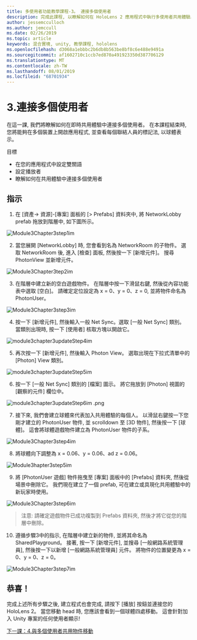 ```yaml
---
title: 多使用者功能教學課程-3。 連接多個使用者
description: 完成此課程, 以瞭解如何在 HoloLens 2 應用程式中執行多使用者共用體驗。
author: jessemcculloch
ms.author: jemccull
ms.date: 02/26/2019
ms.topic: article
keywords: 混合實境, unity, 教學課程, hololens
ms.openlocfilehash: d3068a1ebbbc2b6db8b563be8bf8c6e488e9491a
ms.sourcegitcommit: af1602710c1ccb7ed870a491923350d387706129
ms.translationtype: MT
ms.contentlocale: zh-TW
ms.lasthandoff: 08/01/2019
ms.locfileid: "68701934"
---
```

# <a name="3-connecting-multiple-users"></a>3.連接多個使用者

在這一課, 我們將瞭解如何在即時共用體驗中連接多個使用者。 在本課程結束時, 您將能夠在多個裝置上開啟應用程式, 並查看每個聯結人員的標記法, 以球體表示。 

目標

- 在您的應用程式中設定雙關語
- 設定播放者
- 瞭解如何在共用體驗中連接多個使用者

## <a name="instructions"></a>指示

1. 在 [資產-> 資源]-[專案] 面板的 [> Prefabs] 資料夾中, 將 NetworkLobby prefab 拖放到階層中, 如下圖所示。

![Module3Chapter3step1im](images/module3chapter3step1im.PNG)

2. 當您展開 [NetworkLobby] 時, 您會看到名為 NetworkRoom 的子物件。 選取 NetworkRoom 後, 進入 [檢查] 面板, 然後按一下 [新增元件]。 搜尋 PhotonView 並新增元件。

![Module3Chapter3tep2im](images/module3chapter3step2im.PNG)

3. 在階層中建立新的空白遊戲物件。 在階層中按一下滑鼠右鍵, 然後從內容功能表中選取 [空白]。 請確定定位設定為 x = 0、y = 0、z = 0, 並將物件命名為 PhotonUser。

![Module3Chapter3step3im](images/module3chapter3step3im.PNG)

4. 按一下 [新增元件], 然後輸入一般 Net Sync。選取 [一般 Net Sync] 類別。 當類別出現時, 按一下 [使用者] 核取方塊以開啟它。 

![module3chapter3updateStep4im](images/module3chapter3updateStep4im.png)

5. 再次按一下 [新增元件], 然後輸入 Photon View。 選取出現在下拉式清單中的 [Photon] View 類別。

![module3chapter3updateStep5im](images/module3chapter3updateStep5im.png)

6. 按一下 [一般 Net Sync] 類別的 [檔案] 圖示。 將它拖放到 [Photon] 視圖的 [觀察的元件] 欄位中。 

![module3chapter3updateStep6im .png](images/module3chapter3updateStep6im.png) 

7. 接下來, 我們會建立球體來代表加入共用體驗的每個人。 以滑鼠右鍵按一下您剛才建立的 PhotonUser 物件, 並 scrolldown 至 [3D 物件], 然後按一下 [球體]。 這會將球體遊戲物件建立為 PhotonUser 物件的子系。

![Module3Chapter3step4im](images/module3chapter3step4im.PNG)

8. 將球體向下調整為 x = 0.06、y = 0.06、ad z = 0.06。

![Module3hapter3step5im](images/module3chapter3step5im.PNG)

9. 將 [PhotonUser 遊戲] 物件拖曳至 [專案] 面板中的 [Prefabs] 資料夾, 然後從場景中刪除它。 我們現在建立了一個 prefab, 可在建立或具現化共用體驗中的新玩家時使用。

![Module3Chapter3step6im](images/module3chapter3step6im.PNG)

> 注意: 請確定遊戲物件已成功複製到 Prefabs 資料夾, 然後才將它從您的階層中刪除。

10. 遵循步驟3中的指示, 在階層中建立新的物件, 並將其命名為 SharedPlayground。 接著, 按一下 [新增元件], 並搜尋 [一般網路系統管理員], 然後按一下以新增 [一般網路系統管理員] 元件。 將物件的位置變更為 x = 0、y = 0、z = 0。

![Module3Chapter3step7im](images/module3chapter3step7im.PNG)


## <a name="congratulations"></a>恭喜！

完成上述所有步驟之後, 建立程式也會完成, 請按下 [播放] 按鈕並連接您的 HoloLens 2。 當您移動 head 時, 您應該會看到一個球體四處移動。 這會針對加入 Unity 專案的任何使用者顯示!

[下一課：4.與多個使用者共用物件移動](mrlearning-sharing(photon)-ch4.md)


